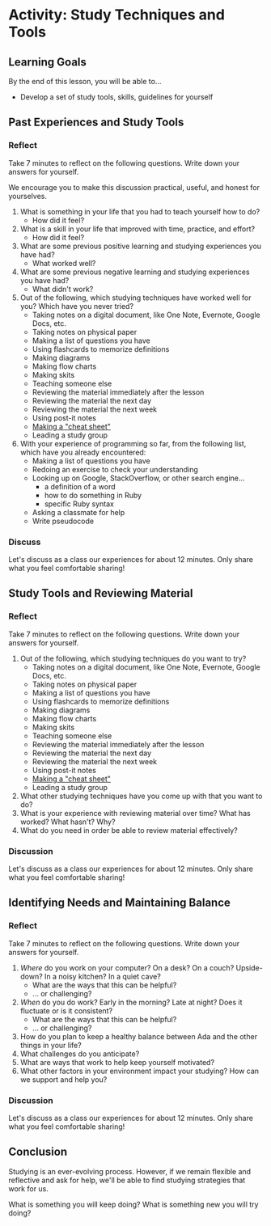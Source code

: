 # Activity: Study Techniques and Tools

## Learning Goals

By the end of this lesson, you will be able to...

- Develop a set of study tools, skills, guidelines for yourself

## Past Experiences and Study Tools

### Reflect

Take 7 minutes to reflect on the following questions. Write down your answers for yourself.

We encourage you to make this discussion practical, useful, and honest for yourselves.

1. What is something in your life that you had to teach yourself how to do?
    - How did it feel?
1. What is a skill in your life that improved with time, practice, and effort? 
    - How did it feel?
1. What are some previous positive learning and studying experiences you have had? 
    - What worked well?
1. What are some previous negative learning and studying experiences you have had? 
    - What didn't work?
1. Out of the following, which studying techniques have worked well for you? Which have you never tried?
    - Taking notes on a digital document, like One Note, Evernote, Google Docs, etc.
    - Taking notes on physical paper
    - Making a list of questions you have
    - Using flashcards to memorize definitions
    - Making diagrams
    - Making flow charts
    - Making skits
    - Teaching someone else
    - Reviewing the material immediately after the lesson
    - Reviewing the material the next day
    - Reviewing the material the next week
    - Using post-it notes
    - [Making a "cheat sheet"](https://en.wikipedia.org/wiki/Cheat_sheet)
    - Leading a study group
1. With your experience of programming so far, from the following list, which have you already encountered:
    - Making a list of questions you have
    - Redoing an exercise to check your understanding
    - Looking up on Google, StackOverflow, or other search engine...
        - a definition of a word
        - how to do something in Ruby
        - specific Ruby syntax
    - Asking a classmate for help
    - Write pseudocode

### Discuss

Let's discuss as a class our experiences for about 12 minutes. Only share what you feel comfortable sharing!

## Study Tools and Reviewing Material

### Reflect

Take 7 minutes to reflect on the following questions. Write down your answers for yourself.

1. Out of the following, which studying techniques do you want to try?
    - Taking notes on a digital document, like One Note, Evernote, Google Docs, etc.
    - Taking notes on physical paper
    - Making a list of questions you have
    - Using flashcards to memorize definitions
    - Making diagrams
    - Making flow charts
    - Making skits
    - Teaching someone else
    - Reviewing the material immediately after the lesson
    - Reviewing the material the next day
    - Reviewing the material the next week
    - Using post-it notes
    - [Making a "cheat sheet"](https://en.wikipedia.org/wiki/Cheat_sheet)
    - Leading a study group
1. What other studying techniques have you come up with that you want to do?
1. What is your experience with reviewing material over time? What has worked? What hasn't? Why?
1. What do you need in order be able to review material effectively?

### Discussion

Let's discuss as a class our experiences for about 12 minutes. Only share what you feel comfortable sharing!

## Identifying Needs and Maintaining Balance

### Reflect

Take 7 minutes to reflect on the following questions. Write down your answers for yourself.

1. _Where_ do you work on your computer? On a desk? On a couch? Upside-down? In a noisy kitchen? In a quiet cave?
    - What are the ways that this can be helpful?
    - ... or challenging?
1. _When_ do you do work? Early in the morning? Late at night? Does it fluctuate or is it consistent? 
    - What are the ways that this can be helpful?
    - ... or challenging?
1. How do you plan to keep a healthy balance between Ada and the other things in your life?
1. What challenges do you anticipate?
1. What are ways that work to help keep yourself motivated?
1. What other factors in your environment impact your studying? How can we support and help you?

### Discussion

Let's discuss as a class our experiences for about 12 minutes. Only share what you feel comfortable sharing!

## Conclusion

Studying is an ever-evolving process. However, if we remain flexible and reflective and ask for help, we'll be able to find studying strategies that work for us.

What is something you will keep doing? What is something new you will try doing?
